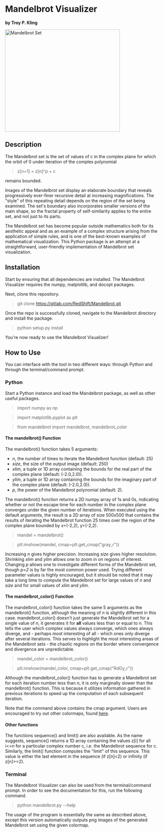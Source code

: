 # Mandelbrot Visualizer

**by Troy P. Kling**

<img src="http://troykling.com/files/mandelbrot.png" alt="Mandelbrot Set" width="375" height="333">

## Description

The Mandelbrot set is the set of values of c in the complex plane for which the orbit of 0 under iteration of the complex polynomial

> z[n+1] = z[n]^p + c

remains bounded.

Images of the Mandelbrot set display an elaborate boundary that reveals progressively ever-finer recursive detail at increasing magnifications. The "style" of this repeating detail depends on the region of the set being examined. The set's boundary also incorporates smaller versions of the main shape, so the fractal property of self-similarity applies to the entire set, and not just to its parts.

The Mandelbrot set has become popular outside mathematics both for its aesthetic appeal and as an example of a complex structure arising from the application of simple rules, and is one of the best-known examples of mathematical visualization. This Python package is an attempt at a straightforward, user-friendly implementation of Mandelbrot set visualization.

## Installation

Start by ensuring that all dependencies are installed. The Mandelbrot Visualizer requires the numpy, matplotlib, and docopt packages.

Next, clone this repository.

> git clone https://gitlab.com/RedShift/Mandelbrot.git

Once the repo is successfully cloned, navigate to the Mandelbrot directory and install the package.

> python setup.py install

You're now ready to use the Mandelbrot Visualizer!

## How to Use

You can interface with the tool in two different ways: through Python and through the terminal/command prompt.

### Python

Start a Python instance and load the Mandelbrot package, as well as other useful packages.

> import numpy as np

> import matplotlib.pyplot as plt

> from mandelbrot import mandelbrot, mandelbrot_color

#### The mandelbrot() Function

The mandelbrot() function takes 5 arguments:

- *n*, the number of times to iterate the Mandelbrot function (default: 25)
- *size*, the size of the output image (default: 250)
- *xlim*, a tuple or 1D array containing the bounds for the real part of the complex plane (default: (-2.0,2.0)).
- *ylim*, a tuple or 1D array containing the bounds for the imaginary part of the complex plane (default: (-2.0,2.0)).
- *p*, the power of the Mandelbrot polynomial (default: 2).

The mandelbrot() function returns a 2D numpy array of 1s and 0s, indicating whether or not the escape time for each number in the complex plane converges under the given number of iterations. When executed using the default arguments, the result is a 2D array of size 500x500 that contains the results of iterating the Mandelbrot function 25 times over the region of the complex plane bounded by x=(-2,2), y=(-2,2).

> mandel = mandelbrot()

> plt.imshow(mandel, cmap=plt.get_cmap("gray_r"))

Increasing *n* gives higher precision. Increasing *size* gives higher resolution. Shrinking *xlim* and *ylim* allows one to zoom in on regions of interest. Changing *p* allows one to investigate different forms of the Mandelbrot set, though *p=2* is by far the most common power used. Trying different parameter values is highly encouraged, but it should be noted that it may take a long time to compute the Mandelbrot set for large values of *n* and *size* and for small values of *xlim* and *ylim*.

#### The mandelbrot_color() Function

The mandelbrot_color() function takes the same 5 arguments as the mandelbrot() function, although the meaning of *n* is slightly different in this case. mandelbrot_color() doesn't just generate the Mandelbrot set for a single value of $n$, it generates it for **all** values less than or equal to *n*. This tells the user which complex values always converge, which ones always diverge, and - perhaps most interesting of all - which ones only diverge after several iterations. This serves to highlight the most interesting areas of the Mandelbrot sets - the chaotic regions on the border where convergence and divergence are unpredictable.

> mandel_color = mandelbrot_color()

> plt.imshow(mandel_color, cmap=plt.get_cmap("RdGy_r"))

Although the mandelbrot_color() function has to generate a Mandelbrot set for each iteration number less than *n*, it is only marginally slower than the mandelbrot() function. This is because it utilizes information gathered in previous iterations to speed up the computation of each subsequent iteration.

Note that the command above contains the cmap argument. Users are encouraged to try out other colormaps, found [here](http://matplotlib.org/examples/color/colormaps_reference.html).

#### Other functions

The functions sequence() and limit() are also available. As the name suggests, sequence() returns a 1D array containing the values z[i] for all i<=n for a particular complex number c, i.e. the Mandelbrot sequence for c. Similarly, the limit() function computes the "limit" of this sequence. This value is either the last element in the sequence (if z[n]<2) or infinity (if z[n]>=2).

### Terminal

The Mandelbrot Visualizer can also be used from the terminal/command prompt. In order to see the documentation for this, run the following command.

> python mandelbrot.py --help

The usage of the program is essentially the same as described above, except this version automatically outputs png images of the generated Mandelbrot set using the given colormap.